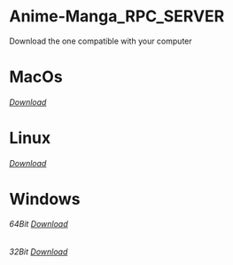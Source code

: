 # Anime-Manga_RPC_SERVER
Download the one compatible with your computer

# MacOs
###### [Download](https://raw.githubusercontent.com/Herom123/Anime-Manga_RPC_SERVER/main/Anime-Manga_RPC_macos_debug)
# Linux
###### [Download](https://raw.githubusercontent.com/Herom123/Anime-Manga_RPC_SERVER/main/Anime-Manga_RPC_linux_debug)
# Windows
###### 64Bit [Download](https://raw.githubusercontent.com/Herom123/Anime-Manga_RPC_SERVER/main/Anime-Manga_RPC_win_64bit.exe)
###### 32Bit [Download](https://raw.githubusercontent.com/Herom123/Anime-Manga_RPC_SERVER/main/Anime-Manga_RPC_win_32bit.exe)
